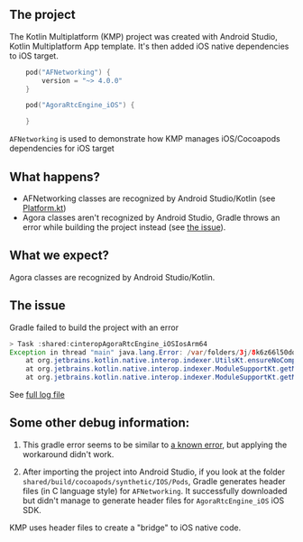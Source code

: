 ## The project

The Kotlin Multiplatform (KMP) project was created with Android Studio, Kotlin Multiplatform App template. It's then added iOS 
native dependencies to iOS target.

```kotlin
    pod("AFNetworking") {
        version = "~> 4.0.0"
    }

    pod("AgoraRtcEngine_iOS") {

    }
```

`AFNetworking` is used to demonstrate how KMP manages iOS/Cocoapods dependencies for iOS target

## What happens?
- AFNetworking classes are recognized by Android Studio/Kotlin (see [Platform.kt](https://github.com/baole/KmpSample/blob/master/shared/src/iosMain/kotlin/com/github/kmp/sample/Platform.kt#L4))
- Agora classes aren't recognized by Android Studio, Gradle throws an error while building the project instead (see [the issue](https://github.com/baole/KmpSample#the-issue)).

## What we expect?
Agora classes are recognized by Android Studio/Kotlin. 

## The issue
Gradle failed to build the project with an error 

```java
> Task :shared:cinteropAgoraRtcEngine_iOSIosArm64
Exception in thread "main" java.lang.Error: /var/folders/3j/8k6z66l50dq_d1sjfxl8cphh0000gn/T/9716947415720857815.m:1:9: fatal error: module 'AgoraRtcEngine_iOS' not found
	at org.jetbrains.kotlin.native.interop.indexer.UtilsKt.ensureNoCompileErrors(Utils.kt:274)
	at org.jetbrains.kotlin.native.interop.indexer.ModuleSupportKt.getModulesASTFiles(ModuleSupport.kt:75)
	at org.jetbrains.kotlin.native.interop.indexer.ModuleSupportKt.getModulesInfo(ModuleSupport.kt:14)
```

See [full log file](gradle_sync.log)

## Some other debug information:
1. This gradle error seems to be similar to [a known error](https://kotlinlang.org/docs/native-cocoapods.html#possible-issues-and-solutions),
but applying the workaround didn't work.

2. After importing the project into Android Studio, if you look at the folder `shared/build/cocoapods/synthetic/IOS/Pods`, 
Gradle generates header files (in C language style) for `AFNetworking`. It successfully downloaded 
but didn't manage to generate header files for `AgoraRtcEngine_iOS` iOS SDK.

KMP uses header files to create a "bridge" to iOS native code.


